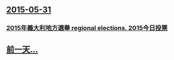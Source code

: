 ## [2015-05-31](/zh/news/2015/05/31/index.md)

### [2015年義大利地方選舉 regional elections, 2015今日投票](/zh/news/2015/05/31/2015年義大利地方選舉-regional-elections-2015今日投票.md)
## [前一天...](/zh/news/2015/05/30/index.md)

